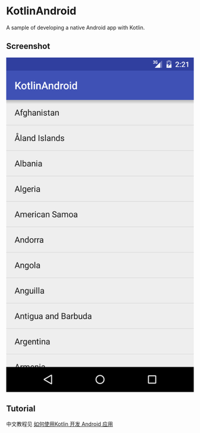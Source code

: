 # KotlinAndroid

 A sample of developing a native Android app with Kotlin.

## Screenshot

![](art/screenshot.png)

## Tutorial

中文教程见 [如何使用Kotlin 开发 Android 应用](http://git.bookislife.com/post/2015/dev-android-using-kotlin/)